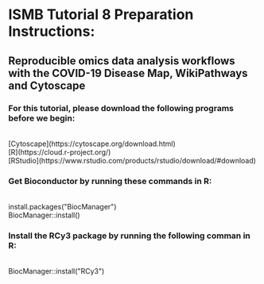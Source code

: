 # ISMB Tutorial 8 Preparation Instructions: 
## Reproducible omics data analysis workflows with the COVID-19 Disease Map, WikiPathways and Cytoscape

### For this tutorial, please download the following programs before we begin:
<br />
[Cytoscape](https://cytoscape.org/download.html)
<br />
[R](https://cloud.r-project.org/)
<br />
[RStudio](https://www.rstudio.com/products/rstudio/download/#download)
<br />

### Get Bioconductor by running these commands in R:
<br />
install.packages("BiocManager")
<br />
BiocManager::install()
<br />

### Install the RCy3 package by running the following comman in R:
<br />
BiocManager::install("RCy3") 

